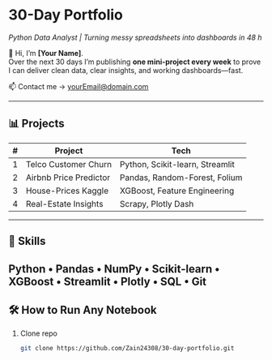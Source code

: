 # 30-Day Portfolio  
*Python Data Analyst | Turning messy spreadsheets into dashboards in 48 h*

👋 Hi, I’m **[Your Name]**.  
Over the next 30 days I’m publishing **one mini-project every week** to prove I can deliver clean data, clear insights, and working dashboards—fast.

📫 Contact me → yourEmail@domain.com

---

## 📊 Projects
| # | Project | Tech |
|---|---------|------|
| 1 | Telco Customer Churn | Python, Scikit-learn, Streamlit |
| 2 | Airbnb Price Predictor | Pandas, Random-Forest, Folium |
| 3 | House-Prices Kaggle | XGBoost, Feature Engineering |
| 4 | Real-Estate Insights | Scrapy, Plotly Dash |
---

## 🧰 Skills
Python • Pandas • NumPy • Scikit-learn • XGBoost • Streamlit • Plotly • SQL • Git
---

## 🛠️ How to Run Any Notebook
1. Clone repo  
   ```bash
   git clone https://github.com/Zain24308/30-day-portfolio.git
